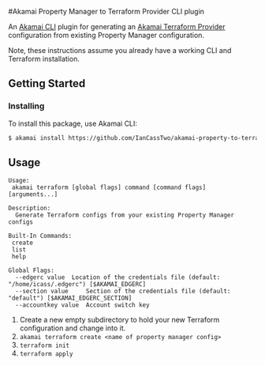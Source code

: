 #Akamai Property Manager to Terraform Provider CLI plugin

An [Akamai CLI](https://developer.akamai.com/cli) plugin for generating an [Akamai Terraform Provider](https://github.com/terraform-providers/terraform-provider-akamai) configuration from existing Property Manager configuration.

Note, these instructions assume you already have a working CLI and Terraform installation.

## Getting Started

### Installing

To install this package, use Akamai CLI:

```sh
$ akamai install https://github.com/IanCassTwo/akamai-property-to-terraform.git
```
 ## Usage
 ```
 Usage:
  akamai terraform [global flags] command [command flags] [arguments...]

Description:
   Generate Terraform configs from your existing Property Manager configs

Built-In Commands:
  create
  list
  help

Global Flags:
   --edgerc value  Location of the credentials file (default: "/home/icass/.edgerc") [$AKAMAI_EDGERC]
   --section value     Section of the credentials file (default: "default") [$AKAMAI_EDGERC_SECTION]
   --accountkey value  Account switch key
```

1. Create a new empty subdirectory to hold your new Terraform configuration and change into it.
2. ```akamai terraform create <name of property manager config>```
3. ```terraform init```
4. ```terraform apply```

